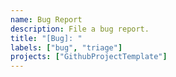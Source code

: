 ```yaml
---
name: Bug Report
description: File a bug report.
title: "[Bug]: "
labels: ["bug", "triage"]
projects: ["GithubProjectTemplate"]
---
```

